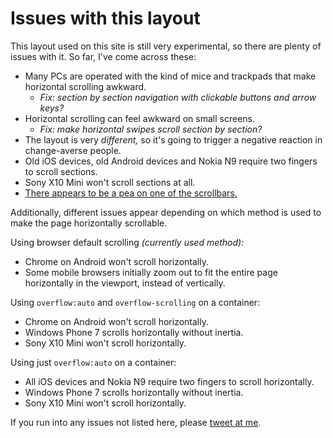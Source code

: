 # Issues with this layout

This layout used on this site is still very experimental, so there are plenty of issues with it. So far, I've come across these:

- Many PCs are operated with the kind of mice and trackpads that make horizontal scrolling awkward. 
  - _Fix: section by section navigation with clickable buttons and arrow keys?_
- Horizontal scrolling can feel awkward on small screens. 
  - _Fix: make horizontal swipes scroll section by section?_
- The layout is very _different,_ so it's going to trigger a negative reaction in change-averse people.
- Old iOS devices, old Android devices and Nokia N9 require two fingers to scroll sections.
- Sony X10 Mini won't scroll sections at all.
- [There appears to be a pea on one of the scrollbars.](https://twitter.com/benbrignell/status/295925510003908608)

Additionally, different issues appear depending on which method is used to make the page horizontally scrollable.

Using browser default scrolling _(currently used method):_

- Chrome on Android won't scroll horizontally.
- Some mobile browsers initially zoom out to fit the entire page horizontally in the viewport, instead of vertically.

Using `overflow:auto` and `overflow-scrolling` on a container:

- Chrome on Android won't scroll horizontally.
- Windows Phone 7 scrolls horizontally without inertia.
- Sony X10 Mini won't scroll horizontally.

Using just `overflow:auto` on a container:

- All iOS devices and Nokia N9 require two fingers to scroll horizontally.
- Windows Phone 7 scrolls horizontally without inertia.
- Sony X10 Mini won't scroll horizontally.

If you run into any issues not listed here, please [tweet at me](http://twitter.com/jonikorpi/).